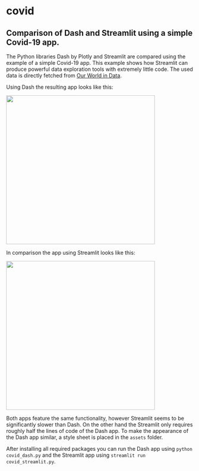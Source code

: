 # covid
## Comparison of Dash and Streamlit using a simple Covid-19 app.

The Python libraries Dash by Plotly and Streamlit are compared using the example of a simple Covid-19 app. This example shows how Streamlit can produce powerful data exploration tools with extremely little code. The used data is directly fetched from [Our World in Data](https://ourworldindata.org/coronavirus-source-data).

Using Dash the resulting app looks like this:

<img src="https://github.com/axelfiedler/covid/blob/main/dash_screenshot.PNG" width="400">

In comparison the app using Streamlit looks like this:

<img src="https://github.com/axelfiedler/covid/blob/main/streamlit_screenshot.PNG" width="400">

Both apps feature the same functionality, however Streamlit seems to be significantly slower than Dash. On the other hand the Streamlit only requires roughly half the lines of code of the Dash app. To make the appearance of the Dash app similar, a style sheet is placed in the `assets` folder.

After installing all required packages you can run the Dash app using `python covid_dash.py` and the Streamlit app using `streamlit run covid_streamlit.py`.
